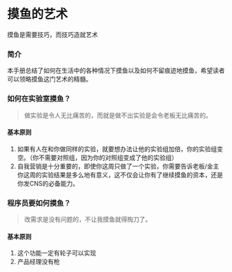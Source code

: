 # 摸鱼的艺术
摸鱼是需要技巧，而技巧造就艺术

### 简介
本手册总结了如何在生活中的各种情况下摸鱼以及如何不留痕迹地摸鱼，希望读者可以领略摸鱼这门艺术的精髓。

### 如何在实验室摸鱼？
> 做实验是令人无比痛苦的，而就是做不出实验是会令老板无比痛苦的。

#### 基本原则

1. 如果有人在和你做同样的实验，就要想办法让他的实验组加倍，你的实验组变空。（你不需要对照组，因为你的对照组变成了他的实验组）
2. 自我营销是十分重要的，即使你这周只做了一个实验，你需要告诉老板/金主你这周的实验结果是多么地有意义，这不仅会让你有了继续摸鱼的资本，还是你发CNS的必备能力。

### 程序员要如何摸鱼？
> 改需求是没有问题的，不让我摸鱼就得掏刀了。

#### 基本原则

1. 这个功能一定有轮子可以实现
2. 产品经理没有枪

